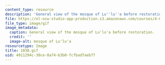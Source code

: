 ```yaml
---
content_type: resource
description: 'General view of the mosque of Lu''lu''a before restoration. '
file: https://ol-ocw-studio-app-production.s3.amazonaws.com/courses/4-615-the-architecture-of-cairo-spring-2002/4911294c30ce8a74b3b0fcfbad7aeb77_1030.gif
file_type: image/gif
image_metadata:
  caption: General view of the mosque of Lu'lu'a before restoration.
  credit: ''
  image-alt: mosque of Lu'lu'a
resourcetype: Image
title: 1030.gif
uid: 4911294c-30ce-8a74-b3b0-fcfbad7aeb77
---
```

